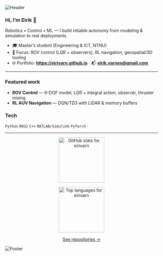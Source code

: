 <!-- Header banner -->
![Header](https://capsule-render.vercel.app/api?type=waving&color=gradient&height=160&section=header&text=Eirik%20Varnes&fontSize=44&fontAlignY=35&fontColor=f8f9fa&stroke=000000&strokeWidth=2)

### Hi, I’m Eirik 👋
Robotics • Control • ML — I build reliable autonomy from modeling & simulation to real deployments.

- 🎓 Master’s student (Engineering & ICT, NTNU)
- 🤖 Focus: ROV control (LQR + observers), RL navigation, geospatial/3D tooling
- 🌐 Portfolio: **https://eirivarn.github.io**  ·  📬 **eirik.varnes@gmail.com**

---

### Featured work
- **ROV Control** — 6-DOF model, LQR + integral action, observer, thruster mixing
- **RL AUV Navigation** — DQN/TD3 with LiDAR & memory buffers


### Tech
`Python` `ROS2` `C++` `MATLAB/Simulink` `PyTorch` · 

---

<div align="center">

  <!-- Public-only stats (keeps numbers sane on the shared service) -->
  <img
    src="https://github-readme-stats.vercel.app/api?username=eirivarn&show_icons=true&hide_border=true&custom_title=GitHub%20stats%20(public)&v=3"
    height="150"
    alt="GitHub stats for eirivarn"
  />

  <!-- Top languages: balance bytes vs repo count; HIDE C/C++ so Python shows -->
  <img
    src="https://github-readme-stats.vercel.app/api/top-langs/?username=eirivarn&layout=compact&hide_border=true&langs_count=8&size_weight=0.3&count_weight=0.7&hide=C,C%2B%2B,Jupyter%20Notebook,HTML,CSS&v=3"
    height="150"
    alt="Top languages for eirivarn"
  />

</div>



<p align="center">
  <a href="https://github.com/eirivarn?tab=repositories">See repositories →</a>
</p>

<!-- Footer wave -->
![Footer](https://capsule-render.vercel.app/api?type=waving&color=gradient&height=120&section=footer)
